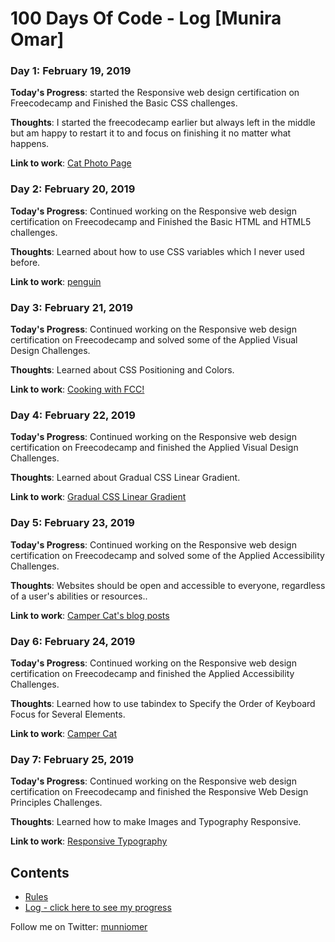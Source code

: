 # 100 Days Of Code - Log [Munira Omar]

### Day 1: February 19, 2019

**Today's Progress**: started the Responsive web design certification on Freecodecamp and Finished the Basic CSS challenges.

**Thoughts**: I started the freecodecamp earlier but always left in the middle but am happy to restart it to and focus on finishing it no matter what happens.

**Link to work**: [Cat Photo Page](https://github.com/munniomer/100-days-of-code-challenges/tree/master/Day%201%20Challenge)

### Day 2: February 20, 2019

**Today's Progress**: Continued working on the Responsive web design certification on Freecodecamp and Finished the Basic HTML and HTML5 challenges.

**Thoughts**: Learned about how to use CSS variables which I never used before.

**Link to work**: [penguin](https://github.com/munniomer/100-days-of-code-challenges/tree/master/Day%202%20Challenge)

### Day 3: February 21, 2019

**Today's Progress**: Continued working on the Responsive web design certification on Freecodecamp and solved some of the Applied Visual Design Challenges.

**Thoughts**: Learned about CSS Positioning and Colors.

**Link to work**: [Cooking with FCC!](https://github.com/munniomer/100-days-of-code-challenges/tree/master/Day%203%20Challenge)

### Day 4: February 22, 2019

**Today's Progress**: Continued working on the Responsive web design certification on Freecodecamp and finished the Applied Visual Design Challenges.

**Thoughts**: Learned about Gradual CSS Linear Gradient.

**Link to work**: [Gradual CSS Linear Gradient](https://github.com/munniomer/100-days-of-code-challenges/tree/master/Day%204%20Challenge)

### Day 5: February 23, 2019

**Today's Progress**: Continued working on the Responsive web design certification on Freecodecamp and solved some of the Applied Accessibility Challenges.

**Thoughts**: Websites should be open and accessible to everyone, regardless of a user's abilities or resources..

**Link to work**: [Camper Cat's blog posts](https://github.com/munniomer/100-days-of-code-challenges/tree/master/Day%205%20Challenge)

### Day 6: February 24, 2019

**Today's Progress**: Continued working on the Responsive web design certification on Freecodecamp and finished the Applied Accessibility Challenges.

**Thoughts**: Learned how to use tabindex to Specify the Order of Keyboard Focus for Several Elements.

**Link to work**: [Camper Cat](https://github.com/munniomer/100-days-of-code-challenges/tree/master/Day%206%20Challenge)

### Day 7: February 25, 2019

**Today's Progress**: Continued working on the Responsive web design certification on Freecodecamp and finished the Responsive Web Design Principles Challenges.

**Thoughts**: Learned how to make Images and Typography Responsive.

**Link to work**: [Responsive Typography](https://github.com/munniomer/100-days-of-code-challenges/tree/master/Day%207%20Challenge)

## Contents 

* [Rules](rules.md) 
* [Log - click here to see my progress](log.md)

Follow me on Twitter: [munniomer](https://twitter.com/munniomer)


